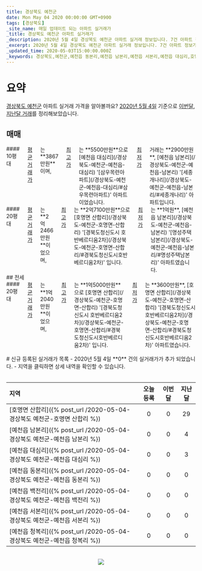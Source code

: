 ```yaml
---
title: 경상북도 예천군
date: Mon May 04 2020 00:00:00 GMT+0900
tags: [경상북도]
_site_name: 매일 업데이트 되는 아파트 실거래가
_title: 경상북도 예천군 아파트 실거래가
_description: 2020년 5월 4일 경상북도 예천군 아파트 실거래 정보입니다. 7건 아파트 정보가 있습니다.
_excerpt: 2020년 5월 4일 경상북도 예천군 아파트 실거래 정보입니다. 7건 아파트 정보가 있습니다.
_updated_time: 2020-05-03T15:00:00.000Z
_keywords: 경상북도,예천군,예천읍 동본리,예천읍 남본리,예천읍 서본리,예천읍 대심리,호명면 산합리,예천읍 백전리,예천읍 청복리
---
```



# 요약
<ins>경상북도 예천군</ins> 아파트 실거래 가격을 알아볼까요? <ins>2020년 5월 4일</ins> 기준으로 <ins>이번달, 지난달 거래</ins>를 정리해보았습니다.

## 매매
<div class="container">
<div class="six columns" markdown="1">
#### 10평대
<ins>평균 거래가</ins>는 **3867만원**이며, <ins>최고가</ins>는 **5500만원**으로 [예천읍 대심리](/경상북도-예천군-예천읍-대심리) '[삼우목련아파트](/경상북도-예천군-예천읍-대심리/#삼우목련아파트)' 아파트이었습니다. <ins>최저가</ins> 거래는 **2900만원**, [예천읍 남본리](/경상북도-예천군-예천읍-남본리) '[세종개나리](/경상북도-예천군-예천읍-남본리/#세종개나리)' 아파트입니다.
</div>
<div class="six columns" markdown="1">
#### 20평대
<ins>평균 거래가</ins>는 **2억2466만원**이었으며, <ins>최고가</ins>는 **2억7100만원**으로 [호명면 산합리](/경상북도-예천군-호명면-산합리) '[경북도청신도시 호반베르디움2차](/경상북도-예천군-호명면-산합리/#경북도청신도시호반베르디움2차)' 입니다. <ins>최저가</ins>는 **1억원**, [예천읍 남본리](/경상북도-예천군-예천읍-남본리) '[명성주택남본리](/경상북도-예천군-예천읍-남본리/#명성주택남본리)' 아파트였습니다.
</div>
</div>
## 전세
<div class="container">
<div class="twelve columns" markdown="1">
#### 20평대
<ins>평균 거래가</ins>는 **1억2040만원**이었으며, <ins>최고가</ins>는 **1억5000만원**으로 [호명면 산합리](/경상북도-예천군-호명면-산합리) '[경북도청신도시 호반베르디움2차](/경상북도-예천군-호명면-산합리/#경북도청신도시호반베르디움2차)' 입니다. <ins>최저가</ins>는 **3600만원**, [호명면 산합리](/경상북도-예천군-호명면-산합리) '[경북도청신도시 호반베르디움2차](/경상북도-예천군-호명면-산합리/#경북도청신도시호반베르디움2차)' 아파트였습니다.
</div>
</div>


<br>
# 신규 등록된 실거래가 목록
- 2020년 5월 4일 **0** 건의 실거래가가 추가 되었습니다.
- 지역을 클릭하면 상세 내역을 확인할 수 있습니다.
<br><br>

| 지역 | 오늘 등록 | 이번달 | 지난달 |
|:---|:---:|:---:|:---:|
| [호명면 산합리]({% post_url /2020-05-04-경상북도 예천군-호명면 산합리 %}) | 0 | 0 | 29|
| [예천읍 남본리]({% post_url /2020-05-04-경상북도 예천군-예천읍 남본리 %}) | 0 | 0 | 4|
| [예천읍 대심리]({% post_url /2020-05-04-경상북도 예천군-예천읍 대심리 %}) | 0 | 0 | 3|
| [예천읍 동본리]({% post_url /2020-05-04-경상북도 예천군-예천읍 동본리 %}) | 0 | 0 | 0|
| [예천읍 백전리]({% post_url /2020-05-04-경상북도 예천군-예천읍 백전리 %}) | 0 | 0 | 0|
| [예천읍 서본리]({% post_url /2020-05-04-경상북도 예천군-예천읍 서본리 %}) | 0 | 0 | 0|
| [예천읍 청복리]({% post_url /2020-05-04-경상북도 예천군-예천읍 청복리 %}) | 0 | 0 | 0|

<p align="center"><br><img src="https://via.placeholder.com/700x120"><br></p>
